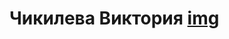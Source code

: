 # Чикилева Виктория [img](<img width="1920" height="2560" alt="image" src="https://github.com/user-attachments/assets/bd9d22ba-461a-4a8f-8e88-9bb4a696a892" /> "Me")

